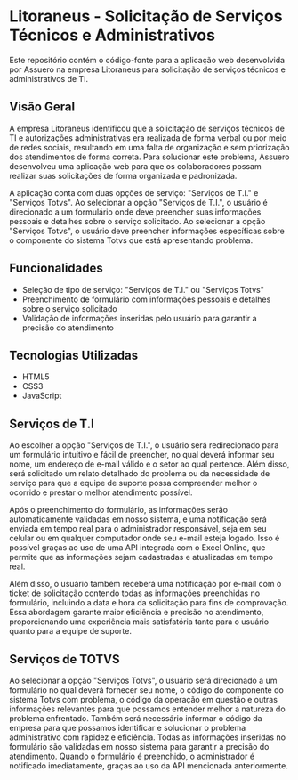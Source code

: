 # Litoraneus - Solicitação de Serviços Técnicos e Administrativos

Este repositório contém o código-fonte para a aplicação web desenvolvida por Assuero na empresa Litoraneus para solicitação de serviços técnicos e administrativos de TI.

## Visão Geral

A empresa Litoraneus identificou que a solicitação de serviços técnicos de TI e autorizações administrativas era realizada de forma verbal ou por meio de redes sociais, resultando em uma falta de organização e sem priorização dos atendimentos de forma correta. Para solucionar este problema, Assuero desenvolveu uma aplicação web para que os colaboradores possam realizar suas solicitações de forma organizada e padronizada.

A aplicação conta com duas opções de serviço: "Serviços de T.I." e "Serviços Totvs". Ao selecionar a opção "Serviços de T.I.", o usuário é direcionado a um formulário onde deve preencher suas informações pessoais e detalhes sobre o serviço solicitado. Ao selecionar a opção "Serviços Totvs", o usuário deve preencher informações específicas sobre o componente do sistema Totvs que está apresentando problema.

## Funcionalidades

- Seleção de tipo de serviço: "Serviços de T.I." ou "Serviços Totvs"
- Preenchimento de formulário com informações pessoais e detalhes sobre o serviço solicitado
- Validação de informações inseridas pelo usuário para garantir a precisão do atendimento

## Tecnologias Utilizadas

- HTML5
- CSS3
- JavaScript

## Serviços de T.I

Ao escolher a opção "Serviços de T.I.", o usuário será redirecionado para um formulário intuitivo e fácil de preencher, no qual deverá informar seu nome, um endereço de e-mail válido e o setor ao qual pertence. Além disso, será solicitado um relato detalhado do problema ou da necessidade de serviço para que a equipe de suporte possa compreender melhor o ocorrido e prestar o melhor atendimento possível.

Após o preenchimento do formulário, as informações serão automaticamente validadas em nosso sistema, e uma notificação será enviada em tempo real para o administrador responsável, seja em seu celular ou em qualquer computador onde seu e-mail esteja logado. Isso é possível graças ao uso de uma API integrada com o Excel Online, que permite que as informações sejam cadastradas e atualizadas em tempo real.

Além disso, o usuário também receberá uma notificação por e-mail com o ticket de solicitação contendo todas as informações preenchidas no formulário, incluindo a data e hora da solicitação para fins de comprovação. Essa abordagem garante maior eficiência e precisão no atendimento, proporcionando uma experiência mais satisfatória tanto para o usuário quanto para a equipe de suporte.

## Serviços de TOTVS

Ao selecionar a opção "Serviços Totvs", o usuário será direcionado a um formulário no qual deverá fornecer seu nome, o código do componente do sistema Totvs com problema, o código da operação em questão e outras informações relevantes para que possamos entender melhor a natureza do problema enfrentado. Também será necessário informar o código da empresa para que possamos identificar e solucionar o problema administrativo com rapidez e eficiência. Todas as informações inseridas no formulário são validadas em nosso sistema para garantir a precisão do atendimento. Quando o formulário é preenchido, o administrador é notificado imediatamente, graças ao uso da API mencionada anteriormente.

